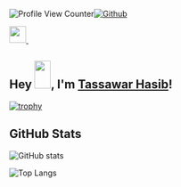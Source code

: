 

![Profile View Counter](https://komarev.com/ghpvc/?username=tassawarhasib)[![Github](https://img.shields.io/github/followers/tassawarhasib?label=Follow&style=social)](https://github.com/tassawarhasib)

<a href="[https://www.linkedin.com/in/tassawarhasib/](https://www.linkedin.com/in/tassawar-hasib-a524491a8/)">
    <img width="30px" src="https://www.vectorlogo.zone/logos/linkedin/linkedin-icon.svg" />
</a>&ensp;

## Hey <img src="https://github.com/TheDudeThatCode/TheDudeThatCode/blob/master/Assets/Hi.gif" width="29px" height="50px">, I'm [Tassawar Hasib]([https://www.coderhunts.com/](https://linkedin.com/in/tassawarhasib))! 


[![trophy](https://github-profile-trophy.vercel.app/?username=tassawarhasib&theme=dracula&row=1)](https://github.com/tassawarhasib/github-profile-trophy)

## GitHub Stats
![GitHub stats](https://github-readme-stats.vercel.app/api?username=tassawarhasib&show_icons=true&theme=tokyonight)

![Top Langs](https://github-readme-stats.vercel.app/api/top-langs/?username=tassawarhasib&theme=tokyonight&hide=Tex)


